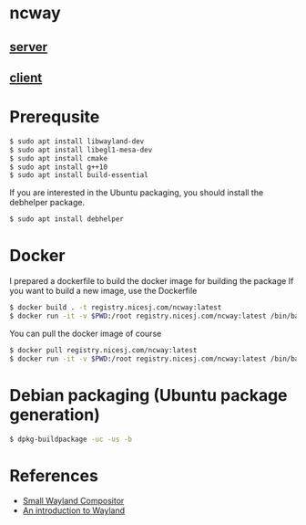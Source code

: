 # ncway

## [server](/server)

## [client](/client)

# Prerequsite

```bash
$ sudo apt install libwayland-dev
$ sudo apt install libegl1-mesa-dev
$ sudo apt install cmake
$ sudo apt install g++10
$ sudo apt install build-essential
```

 If you are interested in the Ubuntu packaging,
 you should install the debhelper package.

```bash
$ sudo apt install debhelper
```

# Docker

 I prepared a dockerfile to build the docker image for building the package
 If you want to build a new image, use the Dockerfile
```bash
$ docker build . -t registry.nicesj.com/ncway:latest
$ docker run -it -v $PWD:/root registry.nicesj.com/ncway:latest /bin/bash
```

 You can pull the docker image of course
```bash
$ docker pull registry.nicesj.com/ncway:latest
$ docker run -it -v $PWD:/root registry.nicesj.com/ncway:latest /bin/bash
```

# Debian packaging (Ubuntu package generation)
```bash
$ dpkg-buildpackage -uc -us -b
```

# References

 * [Small Wayland Compositor](https://github.com/michaelforney/swc)
 * [An introduction to Wayland](https://drewdevault.com/2017/06/10/Introduction-to-Wayland.html)
